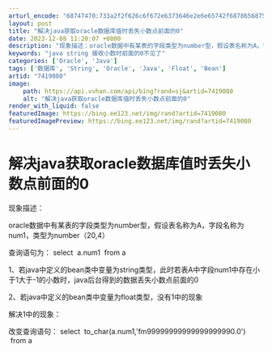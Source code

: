 ```yaml
---
arturl_encode: "68747470:733a2f2f626c6f672e6373646e2e6e65742f6878656875616e:672f61727469636c652f64657461696c732f37343139303830"
layout: post
title: "解决java获取oracle数据库值时丢失小数点前面的0"
date: 2023-12-08 11:20:07 +0800
description: "现象描述：oracle数据中有某表的字段类型为number型，假设表名称为A，字段名称为num1，类"
keywords: "java string 接收小数时前面的0不见了"
categories: ['Oracle', 'Java']
tags: ['数据库', 'String', 'Oracle', 'Java', 'Float', 'Bean']
artid: "7419080"
image:
    path: https://api.vvhan.com/api/bing?rand=sj&artid=7419080
    alt: "解决java获取oracle数据库值时丢失小数点前面的0"
render_with_liquid: false
featuredImage: https://bing.ee123.net/img/rand?artid=7419080
featuredImagePreview: https://bing.ee123.net/img/rand?artid=7419080
---
```


# 解决java获取oracle数据库值时丢失小数点前面的0

现象描述：

oracle数据中有某表的字段类型为number型，假设表名称为A，字段名称为num1，类型为number（20,4）

查询语句为： select  a.num1  from a

1、若java中定义的bean类中变量为string类型，此时若表A中字段num1中存在小于1大于-1的小数时，java后台得到的数据丢失小数点前面的0

2、若java中定义的bean类中变量为float类型，没有1中的现象

解决1中的现象：

改变查询语句： select  to\_char(a.num1,'fm99999999999999999990.0')  from a